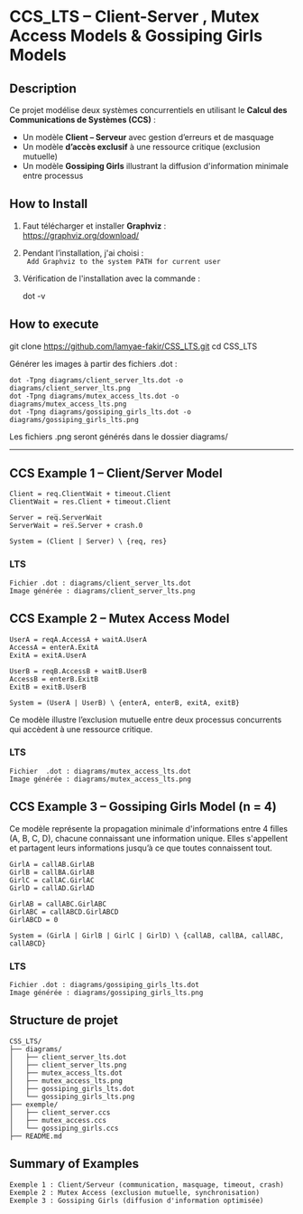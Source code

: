 # CCS_LTS – Client-Server , Mutex Access Models & Gossiping Girls Models

##  Description

Ce projet modélise deux systèmes concurrentiels en utilisant le **Calcul des Communications de Systèmes (CCS)** :
- Un modèle **Client – Serveur** avec gestion d’erreurs et de masquage
- Un modèle **d’accès exclusif** à une ressource critique (exclusion mutuelle)
- Un modèle **Gossiping Girls** illustrant la diffusion d'information minimale entre processus
##  How to Install

1. Faut télécharger et installer **Graphviz** :  
    https://graphviz.org/download/

2. Pendant l’installation, j'ai choisi  :  
   ` Add Graphviz to the system PATH for current user`

3. Vérification de  l'installation avec la commande :


     dot -v
## How to execute 
git clone https://github.com/lamyae-fakir/CSS_LTS.git
cd CSS_LTS

Générer les images à partir des fichiers .dot :


    dot -Tpng diagrams/client_server_lts.dot -o diagrams/client_server_lts.png
    dot -Tpng diagrams/mutex_access_lts.dot -o diagrams/mutex_access_lts.png
    dot -Tpng diagrams/gossiping_girls_lts.dot -o diagrams/gossiping_girls_lts.png

Les fichiers .png seront générés dans le dossier diagrams/

---

##  CCS Example 1 – Client/Server Model

    Client = req.ClientWait + timeout.Client
    ClientWait = res.Client + timeout.Client

    Server = req̅.ServerWait
    ServerWait = res̅.Server + crash.0

    System = (Client | Server) \ {req, res}

### LTS 

    Fichier .dot : diagrams/client_server_lts.dot
    Image générée : diagrams/client_server_lts.png

## CCS Example 2 – Mutex Access Model

    UserA = reqA.AccessA + waitA.UserA
    AccessA = enterA.ExitA
    ExitA = exitA.UserA

    UserB = reqB.AccessB + waitB.UserB
    AccessB = enterB.ExitB
    ExitB = exitB.UserB

    System = (UserA | UserB) \ {enterA, enterB, exitA, exitB}

Ce modèle illustre l’exclusion mutuelle entre deux processus concurrents qui accèdent à une ressource critique.

### LTS
    Fichier  .dot : diagrams/mutex_access_lts.dot
    Image générée : diagrams/mutex_access_lts.png


## CCS Example 3 – Gossiping Girls Model (n = 4)

Ce modèle représente la propagation minimale d'informations entre 4 filles (A, B, C, D), chacune connaissant une information unique.
Elles s'appellent et partagent leurs informations jusqu’à ce que toutes connaissent tout.

    GirlA = callAB.GirlAB
    GirlB = callBA.GirlAB
    GirlC = callAC.GirlAC
    GirlD = callAD.GirlAD

    GirlAB = callABC.GirlABC
    GirlABC = callABCD.GirlABCD
    GirlABCD = 0

    System = (GirlA | GirlB | GirlC | GirlD) \ {callAB, callBA, callABC, callABCD}
### LTS 
    Fichier .dot : diagrams/gossiping_girls_lts.dot 
    Image générée : diagrams/gossiping_girls_lts.png











## Structure de projet 

    CSS_LTS/
    ├── diagrams/
    │   ├── client_server_lts.dot
    │   ├── client_server_lts.png
    │   ├── mutex_access_lts.dot
    │   ├── mutex_access_lts.png
    │   ├── gossiping_girls_lts.dot
    │   └── gossiping_girls_lts.png
    ├── exemple/
    │   ├── client_server.ccs
    │   ├── mutex_access.ccs
    │   └── gossiping_girls.ccs
    ├── README.md


## Summary of Examples
    Exemple 1 : Client/Serveur (communication, masquage, timeout, crash)
    Exemple 2 : Mutex Access (exclusion mutuelle, synchronisation)
    Exemple 3 : Gossiping Girls (diffusion d'information optimisée)
